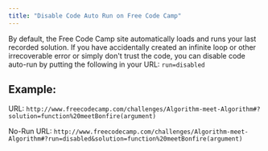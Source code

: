 ```yaml
---
title: "Disable Code Auto Run on Free Code Camp"
---
```


By default, the Free Code Camp site automatically loads and runs your last recorded solution. If you have accidentally created an infinite loop or other irrecoverable error or simply don't trust the code, you can disable code auto-run by putting the following in your URL: `run=disabled`

## Example:

URL: `http://www.freecodecamp.com/challenges/Algorithm-meet-Algorithm#?solution=function%20meetBonfire(argument)`

No-Run URL: `http://www.freecodecamp.com/challenges/Algorithm-meet-Algorithm#?run=disabled&solution=function%20meetBonfire(argument)`
